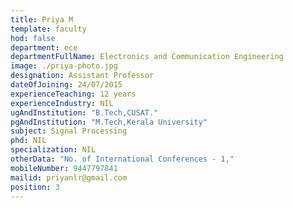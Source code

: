 ```yaml
---
title: Priya M
template: faculty
hod: false
department: ece
departmentFullName: Electronics and Communication Engineering
image: ./priya-photo.jpg
designation: Assistant Professor
dateOfJoining: 24/07/2015
experienceTeaching: 12 years
experienceIndustry: NIL
ugAndInstitution: "B.Tech,CUSAT."
pgAndInstitution: "M.Tech,Kerala University"
subject: Signal Processing
phd: NIL
specialization: NIL
otherData: "No. of International Conferences - 1,"
mobileNumber: 9447797841
mailid: priyanlr@gmail.com
position: 3
---
```

